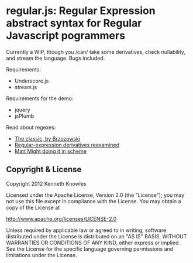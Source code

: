 
regular.js: Regular Expression abstract syntax for Regular Javascript pogrammers
================================================================================

Currently a WIP, though you /can/ take some derivatives, check nullability, and stream the
language. Bugs included.

Requirements:

 * Underscore.js
 * stream.js

Requirements for the demo:

 * jquery
 * jsPlumb

Read about regexes:

 * [The classic, by Brzozowski](http://lambda-the-ultimate.org/node/2293)
 * [Regular-expression derivatives reexamined](http://www.ccs.neu.edu/home/turon/re-deriv.pdf)
 * [Matt Might doing it in scheme](http://matt.might.net/articles/implementation-of-regular-expression-matching-in-scheme-with-derivatives/)

Copyright & License
-------------------

Copyright 2012 Kenneth Knowles

Licensed under the Apache License, Version 2.0 (the "License"); you may not use
this file except in compliance with the License. You may obtain a copy of the
License at

http://www.apache.org/licenses/LICENSE-2.0

Unless required by applicable law or agreed to in writing, software distributed
under the License is distributed on an "AS IS" BASIS, WITHOUT WARRANTIES OR
CONDITIONS OF ANY KIND, either express or implied. See the License for the
specific language governing permissions and limitations under the License.
